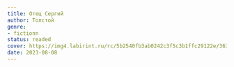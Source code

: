 ```yaml
---
title: Отец Сергий
author: Толстой
genre:
- fictionn
status: readed
cover: https://img4.labirint.ru/rc/5b2540fb3ab0242c3f5c3b1ffc29122e/363x561q80/books17/168372/cover.jpg?1591860301
date: 2023-08-08
---
```


